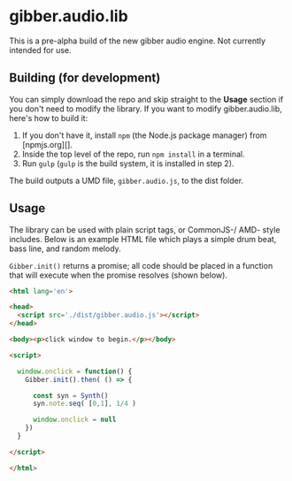 gibber.audio.lib
==========

This is a pre-alpha build of the new gibber audio engine. Not currently intended for use.

## Building (for development)

You can simply download the repo and skip straight to the **Usage** section if you don't need to modify the library. If you want to modify gibber.audio.lib, here's how to build it:

1. If you don't have it, install `npm` (the Node.js package manager) from [npmjs.org][].
2. Inside the top level of the repo, run `npm install` in a terminal.
3. Run `gulp` (`gulp` is the build system, it is installed in step 2).

The build outputs a UMD file, `gibber.audio.js`, to the dist folder.

## Usage
The library can be used with plain script tags, or CommonJS-/ AMD- style includes. Below is an example HTML file which plays a simple drum beat, bass line, and random melody.

`Gibber.init()` returns a promise; all code should be placed in a function that will execute when the promise resolves (shown below).
```html
<html lang='en'>

<head>
  <script src='./dist/gibber.audio.js'></script>
</head>

<body><p>click window to begin.</p></body>

<script>

  window.onclick = function() {
    Gibber.init().then( () => {

      const syn = Synth()
      syn.note.seq( [0,1], 1/4 )

      window.onclick = null
    })
  }

</script>

</html>
```
